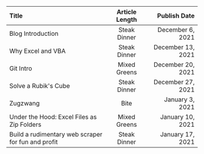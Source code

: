 <!-- Bite, Mixed Greens, Steak Dinner  -->

| Title                                              | Article Length |      Publish Date |
| :------------------------------------------------- | :------------: | ----------------: |
| Blog Introduction                                  |  Steak Dinner  |  December 6, 2021 |
| Why Excel and VBA                                  |  Steak Dinner  | December 13, 2021 |
| Git Intro                                          |  Mixed Greens  | December 20, 2021 |
| Solve a Rubik's Cube                               |  Steak Dinner  | December 27, 2021 |
| Zugzwang                                           |      Bite      |   January 3, 2021 |
| Under the Hood: Excel Files as Zip Folders         |  Mixed Greens  |  January 10, 2021 |
| Build a rudimentary web scraper for fun and profit |  Steak Dinner  |  January 17, 2021 |
